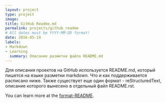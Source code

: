 ```yaml
---
layout: project
type: project
image: 
title: GitHub Readme.md
permalink: projects/github_readme
# All dates must be YYYY-MM-DD format!
date: 2016-05-19
labels:
- Markdown
- Learning
  summary: Описание разметки файла README.md
---
```


Для описания проектов на GitHub используется README.md, который пишется на языке разметки markdown. Что и как поддерживается расписано ниже. Также существует еще один формат - reStructuredText, описание которого вынесено в отдельный файл README.rst.

You can learn more at the [format-README](https://github.com/GnuriaN/format-README).
